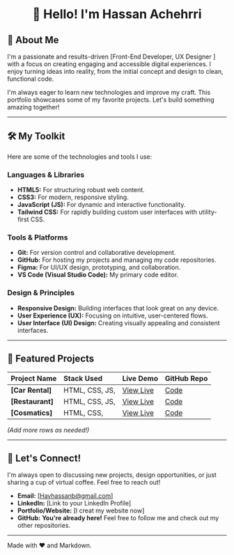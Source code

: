 <h1 align="center"> 👋 Hello! I'm Hassan Achehrri</h1>

## 🌟 About Me

I'm a passionate and results-driven [Front-End Developer, UX Designer ] with a focus on creating engaging and accessible digital experiences. I enjoy turning ideas into reality, from the initial concept and design to clean, functional code.

I'm always eager to learn new technologies and improve my craft. This portfolio showcases some of my favorite projects. Let's build something amazing together!

---

## 🛠️ My Toolkit

Here are some of the technologies and tools I use:

### Languages & Libraries
* **HTML5:** For structuring robust web content.
* **CSS3:** For modern, responsive styling.
* **JavaScript (JS):** For dynamic and interactive functionality.
* **Tailwind CSS:** For rapidly building custom user interfaces with utility-first CSS.

### Tools & Platforms
* **Git:** For version control and collaborative development.
* **GitHub:** For hosting my projects and managing my code repositories.
* **Figma:** For UI/UX design, prototyping, and collaboration. 
* **VS Code (Visual Studio Code):** My primary code editor.

### Design & Principles
* **Responsive Design:** Building interfaces that look great on any device.
* **User Experience (UX):** Focusing on intuitive, user-centered flows.
* **User Interface (UI) Design:** Creating visually appealing and consistent interfaces.

---

## 🎨 Featured Projects

| Project Name | Stack Used | Live Demo | GitHub Repo |
| :--- | :--- | :--- | :--- |
| **[Car Rental]** | HTML, CSS, JS,  | [View Live](https://hassan-py-code.github.io/creat-Car-Rental-/) | [Code](https://github.com/Hassan-py-code/creat-Car-Rental-) |
| **[Restaurant]** | HTML, CSS, JS,  | [View Live](https://hassan-py-code.github.io/Food-Restaurant-/) | [Code](https://github.com/Hassan-py-code/Food-Restaurant-) |
| **[Cosmatics]** |  HTML, CSS, | [View Live](https://hassan-py-code.github.io/Cosmatics/) | [Code](https://github.com/Hassan-py-code/Cosmatics) |

*(Add more rows as needed!)*
 
---

## 🤝 Let's Connect!

I'm always open to discussing new projects, design opportunities, or just sharing a cup of virtual coffee. Feel free to reach out!

* **Email:** [Havhassanb@gmail.com]
* **LinkedIn:** [Link to your LinkedIn Profile]
* **Portfolio/Website:** [I creat my website now]
* **GitHub:** **You're already here!** Feel free to follow me and check out my other repositories. 

---

Made with ❤️ and Markdown.
